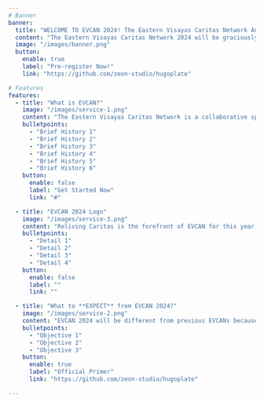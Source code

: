 ```yaml
---
# Banner
banner:
  title: "WELCOME TO EVCAN 2024! The Eastern Visayas Caritas Network Annual Gathering"
  content: "The Eastern Visayas Caritas Network 2024 will be graciously hosted by the Archdiocese of Palo and the Caritas Palo-Social Action Commission on November 2024."
  image: "/images/banner.png"
  button:
    enable: true
    label: "Pre-register Now!"
    link: "https://github.com/zeon-studio/hugoplate"

# Features
features:
  - title: "What is EVCAN?"
    image: "/images/service-1.png"
    content: "The Eastern Visayas Caritas Network is a collaborative space between the Caritas Offices in the Metropolitan Archdiocese of Palo comprising of the Archdiocese of Palo and its suffragan dioceses of Naval, Catarman, Calbayog, Borongan. The EVCAN serves as an avenue for dialogue and an event of renewal and commitment."
    bulletpoints:
      - "Brief History 1"
      - "Brief History 2"
      - "Brief History 3"
      - "Brief History 4"
      - "Brief History 5"
      - "Brief History 6"
    button:
      enable: false
      label: "Get Started Now"
      link: "#"

  - title: "EVCAN 2024 Logo"
    image: "/images/service-3.png"
    content: "Reliving Caritas is the forefront of EVCAN for this year, by repurposing the Caritas Logo to add more detail and character into the design, Caritas Palo envisions a lively and fraternal gathering."
    bulletpoints:
      - "Detail 1"
      - "Detail 2"
      - "Detail 3"
      - "Detail 4"
    button:
      enable: false
      label: ""
      link: ""

  - title: "What to **EXPECT** from EVCAN 2024?"
    image: "/images/service-2.png"
    content: "EVCAN 2024 will be different from previous EVCANs because in this year's event, there is more emphasis on collaboration and humanitarian fraternity. It is the vision of the Host Archdiocese that after EVCAN, Caritas offices in the Metropolitan will be strengthen in communal activities and sustainable development for Eastern Visayas."
    bulletpoints:
      - "Objective 1"
      - "Objective 2"
      - "Objective 3"
    button:
      enable: true
      label: "Official Primer"
      link: "https://github.com/zeon-studio/hugoplate"

---
```

